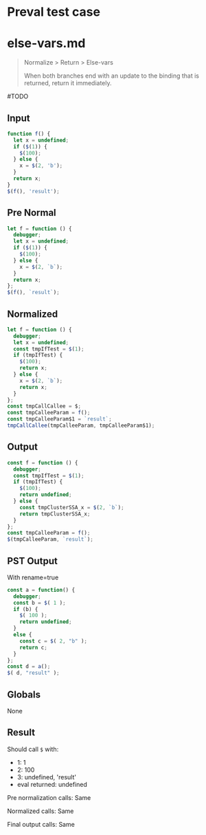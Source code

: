 # Preval test case

# else-vars.md

> Normalize > Return > Else-vars
>
> When both branches end with an update to the binding that is returned, return it immediately.

#TODO

## Input

`````js filename=intro
function f() {
  let x = undefined;
  if ($(1)) {
    $(100);
  } else {
    x = $(2, 'b');
  }
  return x;
}
$(f(), 'result');
`````

## Pre Normal


`````js filename=intro
let f = function () {
  debugger;
  let x = undefined;
  if ($(1)) {
    $(100);
  } else {
    x = $(2, `b`);
  }
  return x;
};
$(f(), `result`);
`````

## Normalized


`````js filename=intro
let f = function () {
  debugger;
  let x = undefined;
  const tmpIfTest = $(1);
  if (tmpIfTest) {
    $(100);
    return x;
  } else {
    x = $(2, `b`);
    return x;
  }
};
const tmpCallCallee = $;
const tmpCalleeParam = f();
const tmpCalleeParam$1 = `result`;
tmpCallCallee(tmpCalleeParam, tmpCalleeParam$1);
`````

## Output


`````js filename=intro
const f = function () {
  debugger;
  const tmpIfTest = $(1);
  if (tmpIfTest) {
    $(100);
    return undefined;
  } else {
    const tmpClusterSSA_x = $(2, `b`);
    return tmpClusterSSA_x;
  }
};
const tmpCalleeParam = f();
$(tmpCalleeParam, `result`);
`````

## PST Output

With rename=true

`````js filename=intro
const a = function() {
  debugger;
  const b = $( 1 );
  if (b) {
    $( 100 );
    return undefined;
  }
  else {
    const c = $( 2, "b" );
    return c;
  }
};
const d = a();
$( d, "result" );
`````

## Globals

None

## Result

Should call `$` with:
 - 1: 1
 - 2: 100
 - 3: undefined, 'result'
 - eval returned: undefined

Pre normalization calls: Same

Normalized calls: Same

Final output calls: Same
